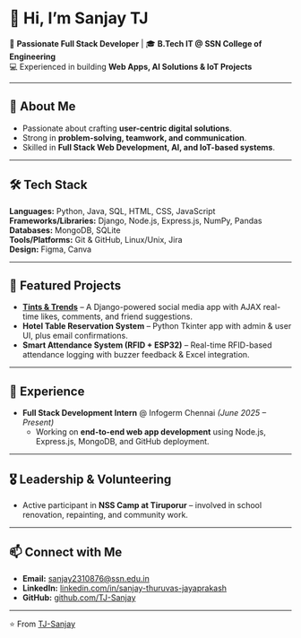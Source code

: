 # 👋 Hi, I’m Sanjay TJ  

📍 **Passionate Full Stack Developer** | 🎓 **B.Tech IT @ SSN College of Engineering**  
💻 Experienced in building **Web Apps, AI Solutions & IoT Projects**  

---

## 🚀 About Me  
- Passionate about crafting **user-centric digital solutions**.  
- Strong in **problem-solving, teamwork, and communication**.  
- Skilled in **Full Stack Web Development, AI, and IoT-based systems**.  

---

## 🛠 Tech Stack  
**Languages:** Python, Java, SQL, HTML, CSS, JavaScript 
**Frameworks/Libraries:** Django, Node.js, Express.js, NumPy, Pandas  
**Databases:** MongoDB, SQLite  
**Tools/Platforms:** Git & GitHub, Linux/Unix, Jira  
**Design:** Figma, Canva  

---

## 📌 Featured Projects  
- **[Tints & Trends](https://github.com/shsf-101112/Social-Media-App)** – A Django-powered social media app with AJAX real-time likes, comments, and friend suggestions.  
- **Hotel Table Reservation System** – Python Tkinter app with admin & user UI, plus email confirmations.  
- **Smart Attendance System (RFID + ESP32)** – Real-time RFID-based attendance logging with buzzer feedback & Excel integration.  

---

## 🌟 Experience  
- **Full Stack Development Intern** @ Infogerm Chennai *(June 2025 – Present)*  
  - Working on **end-to-end web app development** using Node.js, Express.js, MongoDB, and GitHub deployment.  

---

## 🎖 Leadership & Volunteering  
- Active participant in **NSS Camp at Tiruporur** – involved in school renovation, repainting, and community work.  

---

## 📫 Connect with Me  
- **Email:** [sanjay2310876@ssn.edu.in](mailto:sanjay2310876@ssn.edu.in)  
- **LinkedIn:** [linkedin.com/in/sanjay-thuruvas-jayaprakash](https://www.linkedin.com/in/sanjay-thuruvas-jayaprakash-a75777305)  
- **GitHub:** [github.com/TJ-Sanjay](https://github.com/TJ-Sanjay)  

---

⭐️ From [TJ-Sanjay](https://github.com/TJ-Sanjay)
